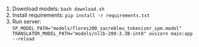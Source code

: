1. Download models: `bash download.sh`
2. Install requirements: `pip install -r requirements.txt`
3. Run server: `SP_MODEL_PATH="models/flores200_sacrebleu_tokenizer_spm.model" TRANSLATOR_MODEL_PATH="models/nllb-200-3.3B-int8" uvicorn main:app --reload`
